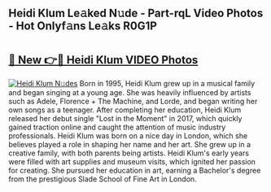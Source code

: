 ## Heidi Klum Le𝚊ked N𝚞de - Part-rqL Video Photos - Hot Onlyf𝚊ns Le𝚊ks R0G1P

# <h2><a href="http://ab96996.deff.icu/?id=Heidi+Klum">🔗 New 👉🔴 Heidi Klum VIDEO Photos</a></h2>

[![Heidi Klum N𝚞des](https://i.imgur.com/rIISA9y.gif)](http://ab96996.deff.icu/?id=Heidi+Klum)
Born in 1995, Heidi Klum grew up in a musical family and began singing at a young age. She was heavily influenced by artists such as Adele, Florence + The Machine, and Lorde, and began writing her own songs as a teenager. After completing her education, Heidi Klum released her debut single "Lost in the Moment" in 2017, which quickly gained traction online and caught the attention of music industry professionals. Heidi Klum was born on a nice day in London, which she believes played a role in shaping her name and her art. She grew up in a creative family, with both parents being artists. Heidi Klum's early years were filled with art supplies and museum visits, which ignited her passion for creating. She pursued her education in art, earning a Bachelor's degree from the prestigious Slade School of Fine Art in London.
